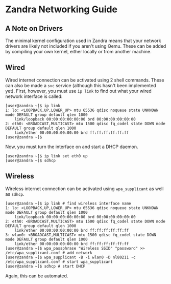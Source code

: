 # Zandra Networking Guide

## A Note on Drivers

The minimal kernel configuration used in Zandra means that your
network drivers are likely not included if you aren't using Qemu.
These can be added by compiling your own kernel, either locally or
from another machine.

## Wired

Wired internet connection can be activated using 2 shell commands.
These can also be made a `svc` service (although this hasn't been
implemented yet). First, however, you must use `ip link` to find out
what your wired network interface is called:

```
[user@zandra ~]$ ip link
1: lo: <LOOPBACK,UP,LOWER_UP> mtu 65536 qdisc noqueue state UNKNOWN mode DEFAULT group default qlen 1000
    link/loopback 00:00:00:00:00:00 brd 00:00:00:00:00:00
2: eth0: <BROADCAST,MULTICAST> mtu 1500 qdisc fq_codel state DOWN mode DEFAULT group default qlen 1000
    link/ether 00:00:00:00:00:00 brd ff:ff:ff:ff:ff:ff
[user@zandra ~]$
```

Now, you must turn the interface on and start a DHCP daemon.

```
[user@zandra ~]$ ip link set eth0 up
[user@zandra ~]$ sdhcp
```

## Wireless

Wireless internet connection can be activated using `wpa_supplicant` as well as `sdhcp`.

```
[user@zandra ~]$ ip link # find wireless interface name
1: lo: <LOOPBACK,UP,LOWER_UP> mtu 65536 qdisc noqueue state UNKNOWN mode DEFAULT group default qlen 1000
    link/loopback 00:00:00:00:00:00 brd 00:00:00:00:00:00
2: eth0: <BROADCAST,MULTICAST> mtu 1500 qdisc fq_codel state DOWN mode DEFAULT group default qlen 1000
    link/ether 00:00:00:00:00:00 brd ff:ff:ff:ff:ff:ff
3: wlan0: <BROADCAST,MULTICAST> mtu 1500 qdisc fq_codel state DOWN mode DEFAULT group default qlen 1000
    link/ether 00:00:00:00:00:00 brd ff:ff:ff:ff:ff:ff
[user@zandra ~]$ wpa_passphrase "Wireless SSID" "password" >> /etc/wpa_supplicant.conf # add network
[user@zandra ~]$ wpa_supplicant -B -i wlan0 -D nl80211 -c /etc/wpa_supplicant.conf # start wpa_supplicant
[user@zandra ~]$ sdhcp # start DHCP
```

Again, this can be automated.

